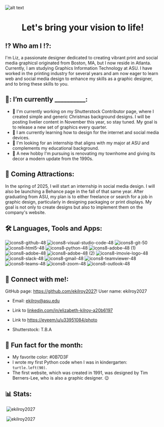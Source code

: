 ![alt text](https://github.com/user-attachments/assets/b1f40e96-15a0-4653-a711-4ff70a7c7ccf)

<h1 align="center">Let's bring your vision to life!</h1> 

## ⁉️ Who am I ⁉️:
   <p>I'm Liz, a passionate designer dedicated to creating vibrant print and social media graphicsI originated from Boston, MA, but I now reside in Atlanta. Currently, I am studying Graphics Information Technology at ASU. I have worked in the printing industry for several years and am now eager to learn web and social media design to enhance my skills as a graphic designer, and to bring these skills to you.</p>

## 👋: I’m currently __________:
 - 🔭 I'm currently working on my Shutterstock Contributor page, where I created simple and generic Christmas background designs. I will be posting livelier content in November this year, so stay tuned. My goal is to release a new set of graphics every quarter.      
 - 🌱 I am currently learning how to design for the internet and social media devices.
 - 👀 I'm looking for an internship that aligns with my major at ASU and complements my educational background.
 - 🏡 A new hobby I'm pursuing is renovating my townhome and giving its decor a modern update from the 1990s.

## 📣 Coming Attractions:
<p>In the spring of 2025, I will start an internship in social media design. I will also be launching a Behance page in the fall of that same year. After graduating from ASU, my plan is to either freelance or search for a job in graphic design, particularly in designing packaging or print displays. My goal is not only to create designs but also to implement them on the company's website. </p> 

## 🛠️ Languages, Tools and Apps:
 ![icons8-github-48](https://github.com/user-attachments/assets/52331c96-76fa-4389-93dc-e1159faf7a7a)
 ![icons8-visual-studio-code-48](https://github.com/user-attachments/assets/67b4c550-c988-4e92-9186-53e7fa9621e0)
 ![icons8-git-50](https://github.com/user-attachments/assets/4bdea025-2752-42f6-a4d4-39f8513ff532)
 ![icons8-html5-48](https://github.com/user-attachments/assets/4aebbc56-e026-4508-afd7-db3fd7208a5c)
 ![icons8-python-48](https://github.com/user-attachments/assets/024d0669-80b4-4f1d-8ef5-284bafe3ea60)
 ![icons8-adobe-48 (1)](https://github.com/user-attachments/assets/2ec78fe3-4671-4939-a456-95c4375a9783)
 ![icons8-adobe-48](https://github.com/user-attachments/assets/abc1ba17-4cba-4bec-a3f0-aca42b928509)
 ![icons8-adobe-48 (2)](https://github.com/user-attachments/assets/92160617-f7c1-448b-ac48-78dafbec1a34)
 ![icons8-imovie-logo-48](https://github.com/user-attachments/assets/e9129df8-795f-48f9-8c7c-b1a9b271d3e2)
 ![icons8-slack-48](https://github.com/user-attachments/assets/6ac3d35a-1b9d-413e-9779-c9ddbbd108fb)
 ![icons8-gmail-48](https://github.com/user-attachments/assets/3d83c52e-c000-42b8-94fe-b53bb272f8bf)
 ![icons8-teamviewer-48](https://github.com/user-attachments/assets/9377936e-700e-4e29-9931-db0673ed5425)
 ![icons8-teams-48](https://github.com/user-attachments/assets/276a4f9b-fce1-4188-b21f-c6f171365f9d)
 ![icons8-zoom-48](https://github.com/user-attachments/assets/39fff955-bf83-49d4-9f7f-f928998ea7d1)
 ![icons8-outlook-48](https://github.com/user-attachments/assets/e8915e3b-4c17-427b-8538-56d5a2802ce2)

## 🤙 Connect with me!:
GitHub page: https://github.com/ekilroy2027! User name: ekilroy2027
- Email: ekilroy@asu.edu
- <p>Link to <a href="linkedin.com/in/elizabeth-kilroy-a20b6197">linkedin.com/in/elizabeth-kilroy-a20b6197</a></p>
- <p>Link to <a href="https://eeyeem/u/u33951084/photo">https://eyeem/u/u33951084/photo</a></p>
- Shutterstock: T.B.A

 ## 📖 Fun fact for the month:
- My favorite color: #0B7D3F
- I wrote my first Python code when I was in kindergarten: `turtle.left(90)`.
- The first website, which was created in 1991, was designed by Tim Berners-Lee, who is also a graphic designer. 😉

 ## 📊 Stats:
<p>&nbsp<img align="center" src="https://github-readme-stats.vercel.app/api?username=ekilroy2027&show_icons=true&locale=en" alt="ekilroy2027"/></p>

<p>&nbsp<img align="center"src="https://github-readme-streak-stats.herokuapp.com/?user=ekilroy2027&" alt="ekilroy2027"/></p>
